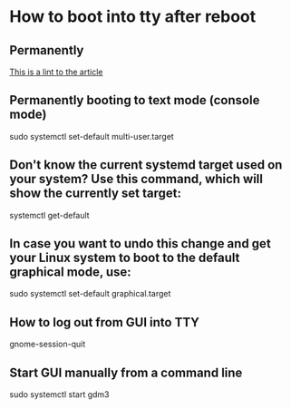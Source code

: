 # How to boot into tty after reboot

## Permanently

[This is a lint to the article](https://www.linuxuprising.com/2020/01/how-to-boot-to-console-text-mode-in.html)

## Permanently booting to text mode (console mode)
sudo systemctl set-default multi-user.target

## Don't know the current systemd target used on your system? Use this command, which will show the currently set target:
systemctl get-default

## In case you want to undo this change and get your Linux system to boot to the default graphical mode, use:
sudo systemctl set-default graphical.target

## How to log out from GUI into TTY
gnome-session-quit

## Start GUI manually from a command line
sudo systemctl start gdm3


